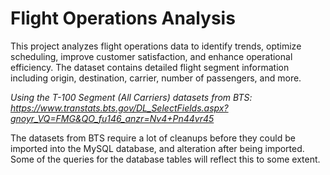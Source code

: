 # Flight Operations Analysis

  
This project analyzes flight operations data to identify trends, optimize scheduling, improve customer satisfaction, and enhance operational efficiency. The dataset contains detailed flight segment information including origin, destination, carrier, number of passengers, and more.

*Using the T-100 Segment (All Carriers) datasets from BTS: https://www.transtats.bts.gov/DL_SelectFields.aspx?gnoyr_VQ=FMG&QO_fu146_anzr=Nv4+Pn44vr45*  

The datasets from BTS require a lot of cleanups before they could be imported into the MySQL database, and alteration after being imported.
Some of the queries for the database tables will reflect this to some extent.
